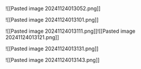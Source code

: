 ![[Pasted image 20241124013052.png]]

![[Pasted image 20241124013101.png]]

![[Pasted image 20241124013111.png]]![[Pasted image 20241124013121.png]]

![[Pasted image 20241124013131.png]]

![[Pasted image 20241124013143.png]]

